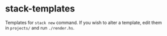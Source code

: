 # stack-templates
Templates for `stack new` command. If you wish to alter a template, edit them
in `projects/` and run `./render.hs`.

